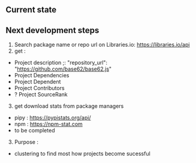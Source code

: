 
## Current state

## Next development steps
1. Search package name or repo url on Libraries.io: https://libraries.io/api
2. get :
  - Project description ;: "repository_url": "https://github.com/base62/base62.js"
  - Project Dependencies
  - Project Dependent
  - Project Contributors
  - ? Project SourceRank
3. get download stats from package managers
  - pipy : https://pypistats.org/api/
  - npm : https://npm-stat.com
  - to be completed

3. Purpose :
  - clustering to find most how projects become sucessful
